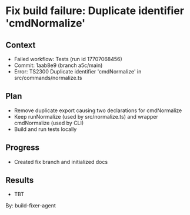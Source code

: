# Fix build failure: Duplicate identifier 'cmdNormalize'

## Context
- Failed workflow: Tests (run id 17707068456)
- Commit: 1aab8e9 (branch a5c/main)
- Error: TS2300 Duplicate identifier 'cmdNormalize' in src/commands/normalize.ts

## Plan
- Remove duplicate export causing two declarations for cmdNormalize
- Keep runNormalize (used by src/normalize.ts) and wrapper cmdNormalize (used by CLI)
- Build and run tests locally

## Progress
- Created fix branch and initialized docs

## Results
- TBT

By: build-fixer-agent
